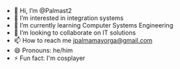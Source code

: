 - 👋 Hi, I’m @Palmast2
- 👀 I’m interested in integration systems
- 🌱 I’m currently learning Computer Systems Engineering
- 💞️ I’m looking to collaborate on IT solutions
- 📫 How to reach me jpalmamayorga@gmail.com
- 😄 Pronouns: he/him
- ⚡ Fun fact: I'm cosplayer

<!---
Palmast2/Palmast2 is a ✨ special ✨ repository because its `README.md` (this file) appears on your GitHub profile.
You can click the Preview link to take a look at your changes.
--->
